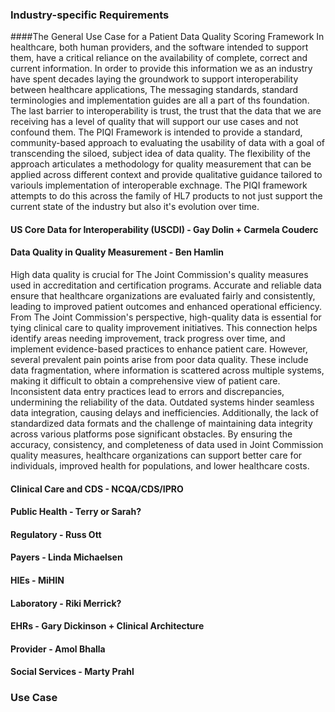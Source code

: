 ### Industry-specific Requirements
####The General Use Case for a Patient Data Quality Scoring Framework
In healthcare, both human providers, and the software intended to support them, have a critical reliance on the availability of complete, correct and current information.  In order to provide this information we as an industry have spent decades laying the groundwork to support interoperability between healthcare applications, The messaging standards, standard terminologies and implementation guides are all a part of ths foundation.  The last barrier to interoperability is trust, the trust that the data that we are receiving has a level of quality that will support our use cases and not confound them.  The PIQI Framework is intended to provide a standard, community-based approach to evaluating the usability of data with a goal of transcending the siloed, subject idea of data quality. The flexibility of the approach articulates a methodology for quality measurement that can be applied across different context and provide qualitative guidance tailored to variouls implementation of interoperable exchnage.  The PIQI framework attempts to do this across the family of HL7 products to not just support the current state of the industry but also it's evolution over time.   

<a name="uscdi"></a>
#### US Core Data for Interoperability (USCDI) - Gay Dolin + Carmela Couderc

#### Data Quality in Quality Measurement - Ben Hamlin
High data quality is crucial for The Joint Commission's quality measures used in accreditation and certification programs. Accurate and reliable data ensure that healthcare organizations are evaluated fairly and consistently, leading to improved patient outcomes and enhanced operational efficiency. From The Joint Commission's perspective, high-quality data is essential for tying clinical care to quality improvement initiatives. This connection helps identify areas needing improvement, track progress over time, and implement evidence-based practices to enhance patient care. However, several prevalent pain points arise from poor data quality. These include data fragmentation, where information is scattered across multiple systems, making it difficult to obtain a comprehensive view of patient care. Inconsistent data entry practices lead to errors and discrepancies, undermining the reliability of the data. Outdated systems hinder seamless data integration, causing delays and inefficiencies. Additionally, the lack of standardized data formats and the challenge of maintaining data integrity across various platforms pose significant obstacles. By ensuring the accuracy, consistency, and completeness of data used in Joint Commission quality measures, healthcare organizations can support better care for individuals, improved health for populations, and lower healthcare costs.

#### Clinical Care and CDS - NCQA/CDS/IPRO
#### Public Health - Terry or Sarah?
#### Regulatory - Russ Ott
#### Payers - Linda Michaelsen
#### HIEs - MiHIN
#### Laboratory - Riki Merrick?
#### EHRs - Gary Dickinson + Clinical Architecture
#### Provider - Amol Bhalla
#### Social Services - Marty Prahl

### Use Case
